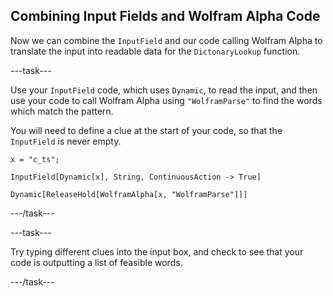 ## Combining Input Fields and Wolfram Alpha Code

Now we can combine the `InputField` and our code calling Wolfram Alpha to translate the input into readable data for the `DictonaryLookup` function.

---task---

Use your `InputField` code, which uses `Dynamic`, to read the input, and then use your code to call Wolfram Alpha using `"WolframParse"` to find the words which match the pattern.

You will need to define a clue at the start of your code, so that the `InputField` is never empty.

```
x = "c_ts";

InputField[Dynamic[x], String, ContinuousAction -> True]

Dynamic[ReleaseHold[WolframAlpha[x, "WolframParse"]]]
 ```
---/task---

---task---

Try typing different clues into the input box, and check to see that your code is outputting a list of feasible words.

---/task---

